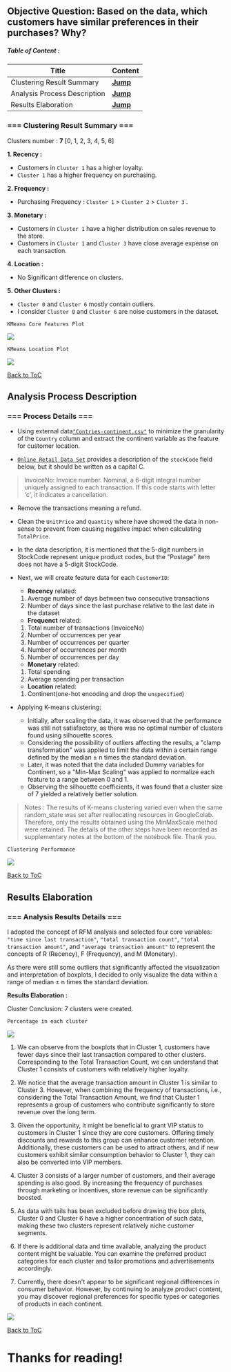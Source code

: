 <h2> Objective Question: Based on the data, which customers have similar preferences in their purchases? Why? </h2>

##### Table of Content :

Title | Content
------|---------
Clustering Result Summary|[**Jump**](#-clustering-result-summary- "Clustering Result Summary")
Analysis Process Description|[**Jump**](#-Analysis-Process-Description- "Analysis Process Description")
Results Elaboration|[**Jump**](#-Results-Elaboration- "Results Elaboration")

### **=== Clustering Result Summary ===**

 Clusters number : **7** [0, 1, 2, 3, 4, 5, 6]

**1. Recency :** 

- Customers in `Cluster 1` has a higher loyalty.
- `Cluster 1` has a higher frequency on purchasing.

**2. Frequency :**

- Purchasing Frequency : `Cluster 1` > `Cluster 2` > `Cluster 3` .

**3. Monetary :**

- Customers in `Cluster 1` have a higher distribution on sales revenue to the store.
- Customers in `Cluster 1` and `Cluster 3` have close average expense on each transaction.

**4. Location :**

- No Significant difference on clusters.

**5. Other Clusters :**

- `Cluster 0` and `Cluster 6` mostly contain outliers.
- I consider `Cluster 0` and `Cluster 6` are noise customers in the dataset.

`KMeans Core Features Plot`

![](https://github.com/ChenTaHung/Online-Retail-Data-Analysis/blob/main/Online-Retail/pics/Kmeans%20Core%20Feature%20Plot.png)


`KMeans Location Plot`

![](https://github.com/ChenTaHung/Online-Retail-Data-Analysis/blob/main/Online-Retail/pics/Cluster_Result_with_Location_Percentage.png)

[Back to ToC](#table-of-content- "Jump to the top")

<h2> Analysis Process Description </h2>

### **=== Process Details ===**

- Using external data[`"Contries-continent.csv"`](https://github.com/dbouquin/IS_608/blob/master/NanosatDB_munging/Countries-Continents.csv) to minimize the granularity of the `Country` column and extract the continent variable as the feature for customer location.

- [`Online Retail Data Set`](https://archive.ics.uci.edu/ml/datasets/Online+Retail) provides a description of the `stockCode` field below, but it should be written as a capital C.

> InvoiceNo: Invoice number. Nominal, a 6-digit integral number uniquely assigned to each transaction. If this code starts with letter 'c', it indicates a cancellation.

- Remove the transactions meaning a refund. 

- Clean the `UnitPrice` and `Quantity` where have showed the data in non-sense to prevent from causing negative impact when calculating `TotalPrice`. 

- In the data description, it is mentioned that the 5-digit numbers in StockCode represent unique product codes, but the "Postage" item does not have a 5-digit StockCode.

- Next, we will create feature data for each `CustomerID`:
    - **Recency** related: 
     1. Average number of days between two consecutive transactions
     2. Number of days since the last purchase relative to the last date in the dataset
    - **Frequenct** related:
     1. Total number of transactions (InvoiceNo)
     2. Number of occurrences per year
     3. Number of occurrences per quarter
     4. Number of occurrences per month
     5. Number of occurrences per day
    - **Monetary** related:
     1. Total spending
     2. Average spending per transaction
    - **Location** related:
     1. Continent(one-hot encoding and drop the `unspecified`)
    
- Applying K-means clustering:

    - Initially, after scaling the data, it was observed that the performance was still not satisfactory, as there was no optimal number of clusters found using silhouette scores.
    - Considering the possibility of outliers affecting the results, a "clamp transformation" was applied to limit the data within a certain range defined by the median ± n times the standard deviation.
    - Later, it was noted that the data included Dummy variables for Continent, so a "Min-Max Scaling" was applied to normalize each feature to a range between 0 and 1.
    - Observing the silhouette coefficients, it was found that a cluster size of 7 yielded a relatively better solution.

> Notes : The results of K-means clustering varied even when the same random_state was set after reallocating resources in GoogleColab. Therefore, only the results obtained using the MinMaxScale method were retained. The details of the other steps have been recorded as supplementary notes at the bottom of the notebook file. Thank you.

`Clustering Performance`

![](https://github.com/ChenTaHung/Online-Retail-Data-Analysis/blob/main/Question2/pics/MinMaxScale_Kmeans_Validation.png)

[Back to ToC](#table-of-content- "Jump to the top")

<h2> Results Elaboration </h2>

### **=== Analysis Results Details ===**    

I adopted the concept of RFM analysis and selected four core variables: `"time since last transaction"`, `"total transaction count"`, `"total transaction amount"`, and `"average transaction amount"` to represent the concepts of R (Recency), F (Frequency), and M (Monetary).

As there were still some outliers that significantly affected the visualization and interpretation of boxplots, I decided to only visualize the data within a range of median ± n times the standard deviation.

**Results Elaboration :**

Cluster Conclusion: 7 clusters were created.

`Percentage in each cluster`

![](https://github.com/ChenTaHung/Online-Retail-Data-Analysis/blob/main/Online-Retail/pics/MinMaxScale_Kmeans_Validation.png)

1. We can observe from the boxplots that in Cluster 1, customers have fewer days since their last transaction compared to other clusters. Corresponding to the Total Transaction Count, we can understand that Cluster 1 consists of customers with relatively higher loyalty.

2. We notice that the average transaction amount in Cluster 1 is similar to Cluster 3. However, when combining the frequency of transactions, i.e., considering the Total Transaction Amount, we find that Cluster 1 represents a group of customers who contribute significantly to store revenue over the long term.

3. Given the opportunity, it might be beneficial to grant VIP status to customers in Cluster 1 since they are core customers. Offering timely discounts and rewards to this group can enhance customer retention. Additionally, these customers can be used to attract others, and if new customers exhibit similar consumption behavior to Cluster 1, they can also be converted into VIP members.

4. Cluster 3 consists of a larger number of customers, and their average spending is also good. By increasing the frequency of purchases through marketing or incentives, store revenue can be significantly boosted.

5. As data with tails has been excluded before drawing the box plots, Cluster 0 and Cluster 6 have a higher concentration of such data, making these two clusters represent relatively niche customer segments.

6. If there is additional data and time available, analyzing the product content might be valuable. You can examine the preferred product categories for each cluster and tailor promotions and advertisements accordingly.

7. Currently, there doesn't appear to be significant regional differences in consumer behavior. However, by continuing to analyze product content, you may discover regional preferences for specific types or categories of products in each continent.



![](https://github.com/ChenTaHung/Online-Retail-Data-Analysis/blob/main/Online-Retail/pics/MinMaxScale_SamplePercentage.png)

[Back to ToC](#table-of-content- "Jump to the top")

<h1> Thanks for reading!</h1>
